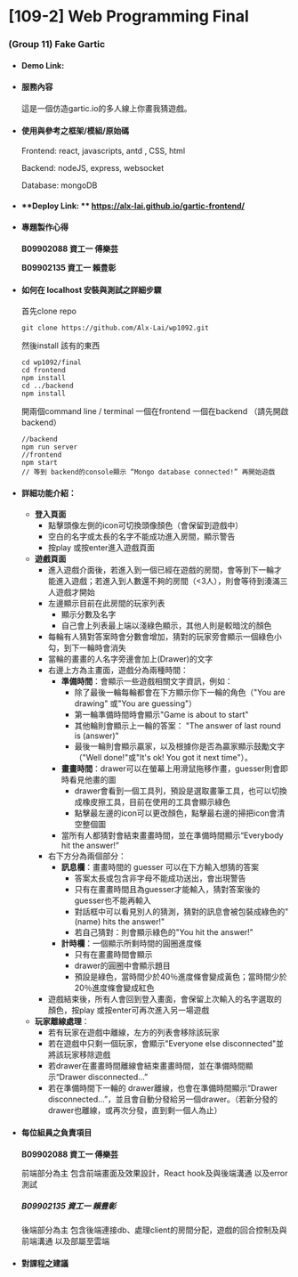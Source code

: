 # **[109-2] Web Programming Final** 

### **(Group 11) Fake Gartic**

- #### Demo Link:

- #### **服務內容**

  這是一個仿造gartic.io的多人線上你畫我猜遊戲。

- #### **使用與參考之框架/模組/原始碼**

  Frontend: react, javascripts, antd , CSS, html

  Backend: nodeJS, express, websocket

  Database: mongoDB

- #### **Deploy Link: ** https://alx-lai.github.io/gartic-frontend/ 

- #### 專題製作心得

  **B09902088 資工一 傅樂芸**

  

  **B09902135 資工一 賴豊彰**

- #### 如何在 localhost 安裝與測試之詳細步驟
    
    首先clone repo
    ```
    git clone https://github.com/Alx-Lai/wp1092.git
    ```
    然後install 該有的東西
    ```
    cd wp1092/final
    cd frontend
    npm install
    cd ../backend
    npm install
    ```
    開兩個command line / terminal 一個在frontend 一個在backend （請先開啟backend）
    ```
    //backend
    npm run server
    //frontend 
    npm start
    // 等到 backend的console顯示 “Mongo database connected!” 再開始遊戲
    ```
    
- #### 詳細功能介紹：

    - **登入頁面**
        - 點擊頭像左側的icon可切換頭像顏色（會保留到遊戲中）
        - 空白的名字或太長的名字不能成功進入房間，顯示警告
        - 按play 或按enter進入遊戲頁面
    - **遊戲頁面**
        - 進入遊戲介面後，若進入到一個已經在遊戲的房間，會等到下一輪才能進入遊戲；若進入到人數還不夠的房間（<3人），則會等待到湊滿三人遊戲才開始
        - 左邊顯示目前在此房間的玩家列表
            - 顯示分數及名字
            - 自己會上列表最上端以淺綠色顯示，其他人則是較暗沈的顏色
        - 每輪有人猜對答案時會分數會增加，猜對的玩家旁會顯示一個綠色小勾，到下一輪時會消失
        - 當輪的畫畫的人名字旁邊會加上(Drawer)的文字
        - 右邊上方為主畫面，遊戲分為兩種時間：
            - **準備時間**：會顯示一些遊戲相關文字資訊，例如：
                - 除了最後一輪每輪都會在下方顯示你下一輪的角色（"You are drawing" 或"You are guessing"）
                - 第一輪準備時間時會顯示"Game is about to start" 
                - 其他輪則會顯示上一輪的答案： "The answer of last round is (answer)"
                - 最後一輪則會顯示贏家，以及根據你是否為贏家顯示鼓勵文字（"Well done!"或"It's ok! You got it next time"）。
            - **畫畫時間**：drawer可以在螢幕上用滑鼠拖移作畫，guesser則會即時看見他畫的圖
                - drawer會看到一個工具列，預設是選取畫筆工具，也可以切換成橡皮擦工具，目前在使用的工具會顯示綠色
                - 點擊最左邊的icon可以更改顏色，點擊最右邊的掃把icon會清空整個圖
            - 當所有人都猜對會結束畫畫時間，並在準備時間顯示“Everybody hit the answer!”
        - 右下方分為兩個部分：
            - **訊息欄**：畫畫時間的 guesser 可以在下方輸入想猜的答案
                - 答案太長或包含非字母不能成功送出，會出現警告
                - 只有在畫畫時間且為guesser才能輸入，猜對答案後的guesser也不能再輸入
                - 對話框中可以看見別人的猜測，猜對的訊息會被包裝成綠色的"(name) hits the answer!"
                - 若自己猜對：則會顯示綠色的"You hit the answer!"
            - **計時欄**：一個顯示所剩時間的圓圈進度條
                - 只有在畫畫時間會顯示
                - drawer的圓圈中會顯示題目
                - 預設是綠色，當時間少於40％進度條會變成黃色；當時間少於20％進度條會變成紅色
        - 遊戲結束後，所有人會回到登入畫面，會保留上次輸入的名字選取的顏色，按play 或按enter可再次進入另一場遊戲
    - **玩家離線處理**：
        - 若有玩家在遊戲中離線，左方的列表會移除該玩家
        - 若在遊戲中只剩一個玩家，會顯示"Everyone else disconnected"並將該玩家移除遊戲
        - 若drawer在畫畫時間離線會結束畫畫時間，並在準備時間顯示“Drawer disconnected...”
        - 若在準備時間下一輪的 drawer離線，也會在準備時間顯示“Drawer disconnected...”，並且會自動分發給另一個drawer。（若新分發的 drawer也離線，或再次分發，直到剩一個人為止）

- #### 每位組員之負責項目 

    **B09902088 資工一 傅樂芸**

    前端部分為主
    包含前端畫面及效果設計，React hook及與後端溝通
    以及error測試

    ##### **B09902135 資工一 賴豊彰**

    後端部分為主
    包含後端連接db、處理client的房間分配，遊戲的回合控制及與前端溝通
    以及部屬至雲端

- #### 對課程之建議
